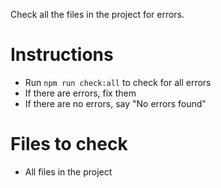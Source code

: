 Check all the files in the project for errors.

# Instructions

- Run `npm run check:all` to check for all errors
- If there are errors, fix them
- If there are no errors, say "No errors found"

# Files to check

- All files in the project
